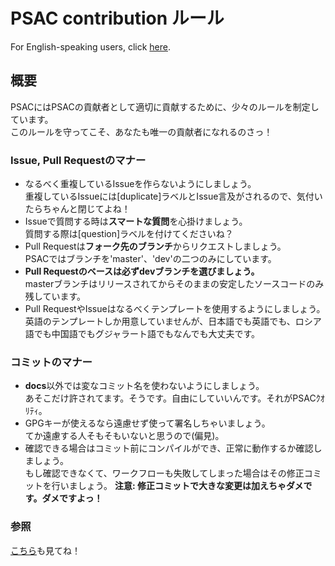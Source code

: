 # PSAC contribution ルール

For English-speaking users, click [here](docs/CONTRIBUTING-en.md).

## 概要

PSACにはPSACの貢献者として適切に貢献するために、少々のルールを制定しています。   
このルールを守ってこそ、あなたも唯一の貢献者になれるのさっ！

### Issue, Pull Requestのマナー

- なるべく重複しているIssueを作らないようにしましょう。  
  重複しているIssueには\[duplicate\]ラベルとIssue言及がされるので、気付いたらちゃんと閉じてよね！
- Issueで質問する時は**スマートな質問**を心掛けましょう。  
  質問する際は\[question\]ラベルを付けてくださいね？
- Pull Requestは**フォーク先のブランチ**からリクエストしましょう。  
  PSACではブランチを'master'、'dev'の二つのみにしています。
- **Pull Requestのベースは必ずdevブランチを選びましょう。**  
  masterブランチはリリースされてからそのままの安定したソースコードのみ残しています。
- Pull RequestやIssueはなるべくテンプレートを使用するようにしましょう。  
  英語のテンプレートしか用意していませんが、日本語でも英語でも、ロシア語でも中国語でもグジャラート語でもなんでも大丈夫です。

### コミットのマナー

- **docs**以外では変なコミット名を使わないようにしましょう。  
  あそこだけ許されてます。そうです。自由にしていいんです。それがPSACｸｵﾘﾃｨ。
- GPGキーが使えるなら遠慮せず使って署名しちゃいましょう。  
  てか遠慮する人そもそもいないと思うので(偏見)。
- 確認できる場合はコミット前にコンパイルができ、正常に動作するか確認しましょう。  
  もし確認できなくて、ワークフローも失敗してしまった場合はその修正コミットを行いましょう。
  **注意: 修正コミットで大きな変更は加えちゃダメです。ダメですよっ！**

### 参照

[こちら](docs/CODE_OF_CONDUCT.md)も見てね！
